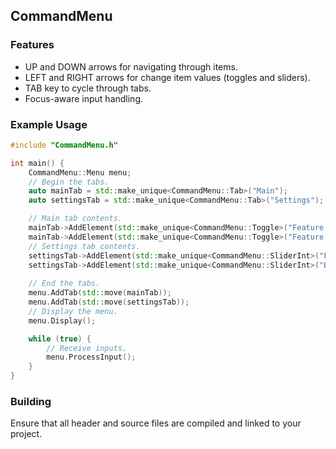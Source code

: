 ## CommandMenu

### Features
- UP and DOWN arrows for navigating through items.
- LEFT and RIGHT arrows for change item values (toggles and sliders).
- TAB key to cycle through tabs.
- Focus-aware input handling.

### Example Usage
```cpp
#include "CommandMenu.h"

int main() {
    CommandMenu::Menu menu;
    // Begin the tabs.
    auto mainTab = std::make_unique<CommandMenu::Tab>("Main");
	auto settingsTab = std::make_unique<CommandMenu::Tab>("Settings");

    // Main tab contents.
    mainTab->AddElement(std::make_unique<CommandMenu::Toggle>("Feature One", false));
	mainTab->AddElement(std::make_unique<CommandMenu::Toggle>("Feature Two", false));
    // Settings tab contents.
    settingsTab->AddElement(std::make_unique<CommandMenu::SliderInt>("FPS", 60, 30, 240, 30));
	settingsTab->AddElement(std::make_unique<CommandMenu::SliderInt>("Brightness", 20, 0, 100, 10));
    
    // End the tabs.
    menu.AddTab(std::move(mainTab));
	menu.AddTab(std::move(settingsTab));
    // Display the menu.
	menu.Display();

    while (true) {
        // Receive inputs.
        menu.ProcessInput();
    }
}
```

### Building
Ensure that all header and source files are compiled and linked to your project.
